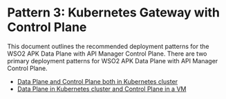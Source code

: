 # Pattern 3: Kubernetes Gateway with Control Plane

This document outlines the recommended deployment patterns for the WSO2 APK Data Plane with API Manager Control Plane. There are two primary deployment patterns for WSO2 APK Data Plane with API Manager Control Plane.

* [Data Plane and Control Plane both in Kubernetes cluster](../../setup/deployment/apk-with-apim-cp-deployment-patterns-k8s.md)
* [Data Plane in Kubernetes cluster and Control Plane in a VM](../../setup/deployment/apk-with-apim-cp-deployment-patterns-vm.md)

